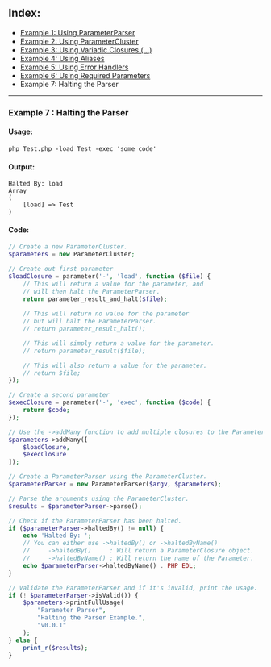 ## Index:
* [Example 1: Using ParameterParser](https://github.com/nathan-fiscaletti/parameterparser/blob/master/examples/Example1.md)
* [Example 2: Using ParameterCluster](https://github.com/nathan-fiscaletti/parameterparser/blob/master/examples/Example2.md)
* [Example 3: Using Variadic Closures (...)](https://github.com/nathan-fiscaletti/parameterparser/blob/master/examples/Example3.md)
* [Example 4: Using Aliases](https://github.com/nathan-fiscaletti/parameterparser/blob/master/examples/Example4.md)
* [Example 5: Using Error Handlers](https://github.com/nathan-fiscaletti/parameterparser/blob/master/examples/Example5.md)
* [Example 6: Using Required Parameters](https://github.com/nathan-fiscaletti/parameterparser/blob/master/examples/Example6.md)
* Example 7: Halting the Parser

----
### Example 7 : Halting the Parser

#### Usage: 
    php Test.php -load Test -exec 'some code'
#### Output: 
    Halted By: load
    Array
    (
        [load] => Test
    )
#### Code:
```php
// Create a new ParameterCluster.
$parameters = new ParameterCluster;

// Create out first parameter
$loadClosure = parameter('-', 'load', function ($file) {
    // This will return a value for the parameter, and 
    // will then halt the ParameterParser.
    return parameter_result_and_halt($file);
    
    // This will return no value for the parameter
    // but will halt the ParameterParser.
    // return parameter_result_halt();

    // This will simply return a value for the parameter.
    // return parameter_result($file);

    // This will also return a value for the parameter.
    // return $file;
});

// Create a second parameter
$execClosure = parameter('-', 'exec', function ($code) {
    return $code;
});

// Use the ->addMany function to add multiple closures to the ParameterCluster.
$parameters->addMany([
    $loadClosure,
    $execClosure
]);

// Create a ParameterParser using the ParameterCluster.
$parameterParser = new ParameterParser($argv, $parameters);

// Parse the arguments using the ParameterCluster.
$results = $parameterParser->parse();

// Check if the ParameterParser has been halted.
if ($parameterParser->haltedBy() != null) {
    echo 'Halted By: ';
    // You can either use ->haltedBy() or ->haltedByName()
    //     ->haltedBy()     : Will return a ParameterClosure object.
    //     ->haltedByName() : Will return the name of the Parameter.
    echo $parameterParser->haltedByName() . PHP_EOL;
}

// Validate the ParameterParser and if it's invalid, print the usage.
if (! $parameterParser->isValid()) {
    $parameters->printFullUsage(
        "Parameter Parser",
        "Halting the Parser Example.",
        "v0.0.1"
    );
} else {
    print_r($results);
}
```
